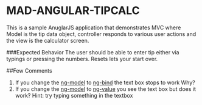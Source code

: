 # MAD-ANGULAR-TIPCALC
This is a sample AnuglarJS application that demonstrates MVC where Model is the tip data object, controller responds to various user actions and the view is the calculator screen.

###Expected Behavior
The user should be able to enter tip either via typings or pressing the numbers. Resets lets your start over.

##Few Comments
1. If you change the [ng-model](https://docs.angularjs.org/api/ng/directive/ngModel) to [ng-bind](https://docs.angularjs.org/api/ng/directive/ngBind) the text box stops to work Why?
2. If you change the [ng-model](https://docs.angularjs.org/api/ng/directive/ngModel) to [ng-value](https://docs.angularjs.org/api/ng/directive/ngValue) you see the text box but does it work? Hint: try typing something in the textbox

